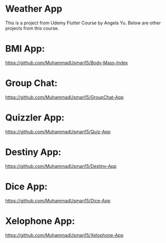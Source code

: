 # Weather App

This is a project from Udemy Flutter Course by Angela Yu.
Below are other projects from this course.

# BMI App: 
https://github.com/MuhammadUsman15/Body-Mass-Index

# Group Chat: 
https://github.com/MuhammadUsman15/GroupChat-App

# Quizzler App: 
https://github.com/MuhammadUsman15/Quiz-App

# Destiny App: 
https://github.com/MuhammadUsman15/Destiny-App

# Dice App: 
https://github.com/MuhammadUsman15/Dice-App

# Xelophone App: 
https://github.com/MuhammadUsman15/Xelophone-App
